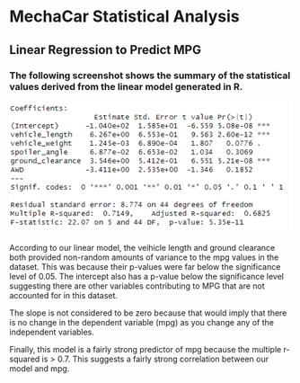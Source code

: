 # MechaCar Statistical Analysis

## Linear Regression to Predict MPG

### The following screenshot shows the summary of the statistical values derived from the linear model generated in R.

![linear_model_summary](lm_summary.png)

According to our linear model, the veihicle length and ground clearance both provided non-random amounts of variance to the mpg values in the dataset. This was because their p-values were far below the significance level of 0.05. The intercept also has a p-value below the significance level suggesting there are other variables contributing to MPG that are not accounted for in this dataset.

The slope is not considered to be zero because that would imply that there is no change in the dependent variable (mpg) as you change any of the independent variables.

Finally, this model is a fairly strong predictor of mpg because the multiple r-squared is > 0.7. This suggests a fairly strong correlation between our model and mpg.



